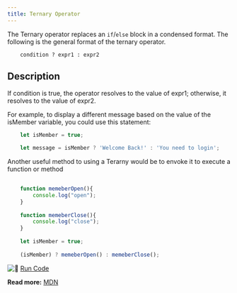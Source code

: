 ```yaml
---
title: Ternary Operator
---
```

The Ternary operator replaces an `if`/`else` block in a condensed format. The following is the general format of the ternary operator.

```
    condition ? expr1 : expr2
```

## Description

If condition is true, the operator resolves to the value of expr1; otherwise, it resolves to the value of expr2. 

For example, to display a different message based on the value of the isMember variable, you could use this statement:

```javascript
    let isMember = true;

    let message = isMember ? 'Welcome Back!' : 'You need to login';
```

Another useful method to using a Terarny would be to envoke it to execute a function or method 

```javascript
    
    function memeberOpen(){
        console.log("open");
    }
    
    function memeberClose(){
        console.log("close");
    }
    
    let isMember = true;
    
    (isMember) ? memeberOpen() : memeberClose();
```

![:rocket:](//forum.freecodecamp.com/images/emoji/emoji_one/rocket.png?v=2 ":rocket:") <a href='https://repl.it/M8Ge/1' target='_blank' rel='nofollow'>Run Code</a>

**Read more:** <a href='https://developer.mozilla.org/en-US/docs/Web/JavaScript/Reference/Operators/Conditional_Operator' target='_blank' rel='nofollow'>MDN</a>
